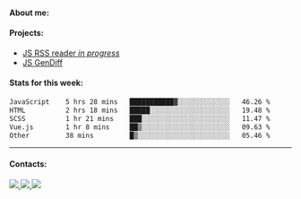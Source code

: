 #### About me:

#### Projects:
- [JS RSS reader *in progress*](https://github.com/GKoil/frontend-project-lvl3)
- [JS GenDiff](https://github.com/GKoil/GenDiff)

#### Stats for this week:
<!--START_SECTION:waka-->

```txt
JavaScript    5 hrs 28 mins   ███████████▓░░░░░░░░░░░░░   46.26 %
HTML          2 hrs 18 mins   █████░░░░░░░░░░░░░░░░░░░░   19.48 %
SCSS          1 hr 21 mins    ███░░░░░░░░░░░░░░░░░░░░░░   11.47 %
Vue.js        1 hr 8 mins     ██▒░░░░░░░░░░░░░░░░░░░░░░   09.63 %
Other         38 mins         █▒░░░░░░░░░░░░░░░░░░░░░░░   05.46 %
```

<!--END_SECTION:waka-->
---
#### Contacts:

<a target='_blank' title='LinkedIn' href="https://www.linkedin.com/in/gkoil/">
  <img src="https://img.shields.io/badge/LinkedIn-0077B5?style=for-the-badge&logo=linkedin&logoColor=white" />
</a>
<a target='_blank' title='Telegram' href="https://t.me/gkoil">
  <img src="https://img.shields.io/badge/Telegram-2CA5E0?style=for-the-badge&logo=telegram&logoColor=white" />
</a>
<a target='_blank' title='Gmail' href="mailto: gk.grigorev@gmail.com">
  <img src="https://img.shields.io/badge/Gmail-D14836?style=for-the-badge&logo=gmail&logoColor=white" />
</a>

